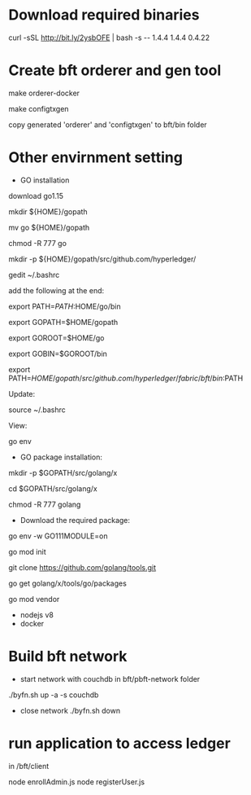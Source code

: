 # Download required binaries
curl -sSL http://bit.ly/2ysbOFE | bash -s -- 1.4.4 1.4.4 0.4.22

# Create bft orderer and gen tool
make orderer-docker

make configtxgen

copy generated 'orderer' and 'configtxgen' to bft/bin folder

# Other envirnment setting
- GO installation

download go1.15

mkdir ${HOME}/gopath

mv go ${HOME}/gopath

chmod -R 777 go

mkdir -p ${HOME}/gopath/src/github.com/hyperledger/

gedit ~/.bashrc

add the following at the end:

export PATH=$PATH:$HOME/go/bin

export GOPATH=$HOME/gopath

export GOROOT=$HOME/go

export GOBIN=$GOROOT/bin

export PATH=$HOME/gopath/src/github.com/hyperledger/fabric/bft/bin:$PATH

Update:

source ~/.bashrc

View:

go env

- GO package installation:

mkdir -p $GOPATH/src/golang/x

cd $GOPATH/src/golang/x

chmod -R 777 golang

- Download the required package:

go env -w GO111MODULE=on

go mod init

git clone https://github.com/golang/tools.git

go get golang/x/tools/go/packages

go mod vendor

- nodejs v8
- docker

# Build bft network
- start network with couchdb
in bft/pbft-network folder

./byfn.sh up -a -s couchdb

- close network
./byfn.sh down

# run application to access ledger
in /bft/client

node enrollAdmin.js
node registerUser.js 

